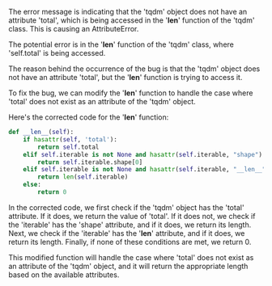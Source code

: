 The error message is indicating that the 'tqdm' object does not have an attribute 'total', which is being accessed in the '__len__' function of the 'tqdm' class. This is causing an AttributeError.

The potential error is in the '__len__' function of the 'tqdm' class, where 'self.total' is being accessed.

The reason behind the occurrence of the bug is that the 'tqdm' object does not have an attribute 'total', but the '__len__' function is trying to access it.

To fix the bug, we can modify the '__len__' function to handle the case where 'total' does not exist as an attribute of the 'tqdm' object.

Here's the corrected code for the '__len__' function:

```python
def __len__(self):
    if hasattr(self, 'total'):
        return self.total
    elif self.iterable is not None and hasattr(self.iterable, "shape"):
        return self.iterable.shape[0]
    elif self.iterable is not None and hasattr(self.iterable, "__len__"):
        return len(self.iterable)
    else:
        return 0
```

In the corrected code, we first check if the 'tqdm' object has the 'total' attribute. If it does, we return the value of 'total'. If it does not, we check if the 'iterable' has the 'shape' attribute, and if it does, we return its length. Next, we check if the 'iterable' has the '__len__' attribute, and if it does, we return its length. Finally, if none of these conditions are met, we return 0.

This modified function will handle the case where 'total' does not exist as an attribute of the 'tqdm' object, and it will return the appropriate length based on the available attributes.